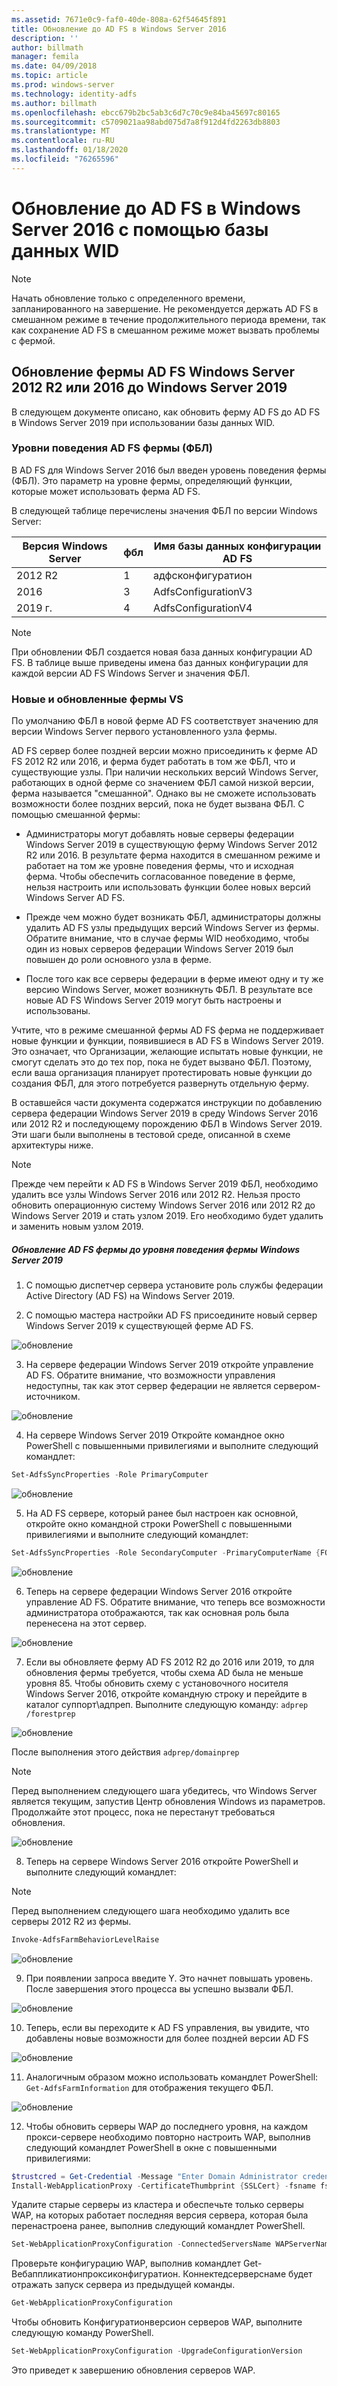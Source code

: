 ```yaml
---
ms.assetid: 7671e0c9-faf0-40de-808a-62f54645f891
title: Обновление до AD FS в Windows Server 2016
description: ''
author: billmath
manager: femila
ms.date: 04/09/2018
ms.topic: article
ms.prod: windows-server
ms.technology: identity-adfs
ms.author: billmath
ms.openlocfilehash: ebcc679b2bc5ab3c6d7c70c9e84ba45697c80165
ms.sourcegitcommit: c5709021aa98abd075d7a8f912d4fd2263db8803
ms.translationtype: MT
ms.contentlocale: ru-RU
ms.lasthandoff: 01/18/2020
ms.locfileid: "76265596"
---
```

# <a name="upgrading-to-ad-fs-in-windows-server-2016-using-a-wid-database"></a>Обновление до AD FS в Windows Server 2016 с помощью базы данных WID


> [!NOTE]
> Начать обновление только с определенного времени, запланированного на завершение. Не рекомендуется держать AD FS в смешанном режиме в течение продолжительного периода времени, так как сохранение AD FS в смешанном режиме может вызвать проблемы с фермой.

## <a name="upgrading-a-windows-server-2012-r2-or-2016-ad-fs-farm-to-windows-server-2019"></a>Обновление фермы AD FS Windows Server 2012 R2 или 2016 до Windows Server 2019
В следующем документе описано, как обновить ферму AD FS до AD FS в Windows Server 2019 при использовании базы данных WID.

### <a name="ad-fs-farm-behavior-levels-fbl"></a>Уровни поведения AD FS фермы (ФБЛ)
В AD FS для Windows Server 2016 был введен уровень поведения фермы (ФБЛ). Это параметр на уровне фермы, определяющий функции, которые может использовать ферма AD FS.

В следующей таблице перечислены значения ФБЛ по версии Windows Server:

| Версия Windows Server  | фбл | Имя базы данных конфигурации AD FS |
| ------------- | ------------- | ------------- |
| 2012 R2  | 1  | адфсконфигуратион |
| 2016  | 3  | AdfsConfigurationV3 |
| 2019 г.  | 4  | AdfsConfigurationV4 |

> [!NOTE]
> При обновлении ФБЛ создается новая база данных конфигурации AD FS.  В таблице выше приведены имена баз данных конфигурации для каждой версии AD FS Windows Server и значения ФБЛ.

### <a name="new-vs-upgraded-farms"></a>Новые и обновленные фермы VS
По умолчанию ФБЛ в новой ферме AD FS соответствует значению для версии Windows Server первого установленного узла фермы.

AD FS сервер более поздней версии можно присоединить к ферме AD FS 2012 R2 или 2016, и ферма будет работать в том же ФБЛ, что и существующие узлы. При наличии нескольких версий Windows Server, работающих в одной ферме со значением ФБЛ самой низкой версии, ферма называется "смешанной". Однако вы не сможете использовать возможности более поздних версий, пока не будет вызвана ФБЛ. С помощью смешанной фермы:

- Администраторы могут добавлять новые серверы федерации Windows Server 2019 в существующую ферму Windows Server 2012 R2 или 2016. В результате ферма находится в смешанном режиме и работает на том же уровне поведения фермы, что и исходная ферма. Чтобы обеспечить согласованное поведение в ферме, нельзя настроить или использовать функции более новых версий Windows Server AD FS.

- Прежде чем можно будет возникать ФБЛ, администраторы должны удалить AD FS узлы предыдущих версий Windows Server из фермы.  Обратите внимание, что в случае фермы WID необходимо, чтобы один из новых серверов федерации Windows Server 2019 был повышен до роли основного узла в ферме.

- После того как все серверы федерации в ферме имеют одну и ту же версию Windows Server, может возникнуть ФБЛ.  В результате все новые AD FS Windows Server 2019 могут быть настроены и использованы.

Учтите, что в режиме смешанной фермы AD FS ферма не поддерживает новые функции и функции, появившиеся в AD FS в Windows Server 2019. Это означает, что Организации, желающие испытать новые функции, не смогут сделать это до тех пор, пока не будет вызвано ФБЛ. Поэтому, если ваша организация планирует протестировать новые функции до создания ФБЛ, для этого потребуется развернуть отдельную ферму.

В оставшейся части документа содержатся инструкции по добавлению сервера федерации Windows Server 2019 в среду Windows Server 2016 или 2012 R2 и последующему порождению ФБЛ в Windows Server 2019. Эти шаги были выполнены в тестовой среде, описанной в схеме архитектуры ниже.

> [!NOTE]
> Прежде чем перейти к AD FS в Windows Server 2019 ФБЛ, необходимо удалить все узлы Windows Server 2016 или 2012 R2. Нельзя просто обновить операционную систему Windows Server 2016 или 2012 R2 до Windows Server 2019 и стать узлом 2019. Его необходимо будет удалить и заменить новым узлом 2019.

##### <a name="to-upgrade-your-ad-fs-farm-to-windows-server-2019-farm-behavior-level"></a>Обновление AD FS фермы до уровня поведения фермы Windows Server 2019

1. С помощью диспетчер сервера установите роль службы федерации Active Directory (AD FS) на Windows Server 2019.

2. С помощью мастера настройки AD FS присоедините новый сервер Windows Server 2019 к существующей ферме AD FS.

![обновление](media/Upgrading-to-AD-FS-in-Windows-Server-2016/ADFS_Mixed_1.png)

3. На сервере федерации Windows Server 2019 откройте управление AD FS. Обратите внимание, что возможности управления недоступны, так как этот сервер федерации не является сервером-источником.

![обновление](media/Upgrading-to-AD-FS-in-Windows-Server-2016/ADFS_Mixed_3.png)

4. На сервере Windows Server 2019 Откройте командное окно PowerShell с повышенными привилегиями и выполните следующий командлет:

```PowerShell
Set-AdfsSyncProperties -Role PrimaryComputer
```

![обновление](media/Upgrading-to-AD-FS-in-Windows-Server-2016/ADFS_Mixed_4.png)

5. На AD FS сервере, который ранее был настроен как основной, откройте окно командной строки PowerShell с повышенными привилегиями и выполните следующий командлет:

```PowerShell
Set-AdfsSyncProperties -Role SecondaryComputer -PrimaryComputerName {FQDN}
```

![обновление](media/Upgrading-to-AD-FS-in-Windows-Server-2016/ADFS_Mixed_5.png)

6. Теперь на сервере федерации Windows Server 2016 откройте управление AD FS. Обратите внимание, что теперь все возможности администратора отображаются, так как основная роль была перенесена на этот сервер.

![обновление](media/Upgrading-to-AD-FS-in-Windows-Server-2016/ADFS_Mixed_6.png)

7. Если вы обновляете ферму AD FS 2012 R2 до 2016 или 2019, то для обновления фермы требуется, чтобы схема AD была не меньше уровня 85.  Чтобы обновить схему с установочного носителя Windows Server 2016, откройте командную строку и перейдите в каталог суппорт\адпреп. Выполните следующую команду: `adprep /forestprep`

![обновление](media/Upgrading-to-AD-FS-in-Windows-Server-2016/ADFS_Mixed_7.png)

После выполнения этого действия `adprep/domainprep`

> [!NOTE]
> Перед выполнением следующего шага убедитесь, что Windows Server является текущим, запустив Центр обновления Windows из параметров. Продолжайте этот процесс, пока не перестанут требоваться обновления.

![обновление](media/Upgrading-to-AD-FS-in-Windows-Server-2016/ADFS_Mixed_8.png)

8. Теперь на сервере Windows Server 2016 откройте PowerShell и выполните следующий командлет:


> [!NOTE]
> Перед выполнением следующего шага необходимо удалить все серверы 2012 R2 из фермы.

```PowerShell
Invoke-AdfsFarmBehaviorLevelRaise
```

![обновление](media/Upgrading-to-AD-FS-in-Windows-Server-2016/ADFS_Mixed_9.png)

9. При появлении запроса введите Y. Это начнет повышать уровень. После завершения этого процесса вы успешно вызвали ФБЛ.

![обновление](media/Upgrading-to-AD-FS-in-Windows-Server-2016/ADFS_Mixed_10.png)

10. Теперь, если вы переходите к AD FS управления, вы увидите, что добавлены новые возможности для более поздней версии AD FS

![обновление](media/Upgrading-to-AD-FS-in-Windows-Server-2016/ADFS_Mixed_12.png)

11. Аналогичным образом можно использовать командлет PowerShell: `Get-AdfsFarmInformation` для отображения текущего ФБЛ.

![обновление](media/Upgrading-to-AD-FS-in-Windows-Server-2016/ADFS_Mixed_13.png)

12. Чтобы обновить серверы WAP до последнего уровня, на каждом прокси-сервере необходимо повторно настроить WAP, выполнив следующий командлет PowerShell в окне с повышенными привилегиями:

```PowerShell
$trustcred = Get-Credential -Message "Enter Domain Administrator credentials"
Install-WebApplicationProxy -CertificateThumbprint {SSLCert} -fsname fsname -FederationServiceTrustCredential $trustcred
```

Удалите старые серверы из кластера и обеспечьте только серверы WAP, на которых работает последняя версия сервера, которая была перенастроена ранее, выполнив следующий командлет PowerShell.

```PowerShell
Set-WebApplicationProxyConfiguration -ConnectedServersName WAPServerName1, WAPServerName2
```

Проверьте конфигурацию WAP, выполнив командлет Get-Вебаппликатионпроксиконфигуратион. Коннектедсерверснаме будет отражать запуск сервера из предыдущей команды.

```PowerShell
Get-WebApplicationProxyConfiguration
```
Чтобы обновить Конфигуратионверсион серверов WAP, выполните следующую команду PowerShell.

```PowerShell
Set-WebApplicationProxyConfiguration -UpgradeConfigurationVersion
```

Это приведет к завершению обновления серверов WAP.
